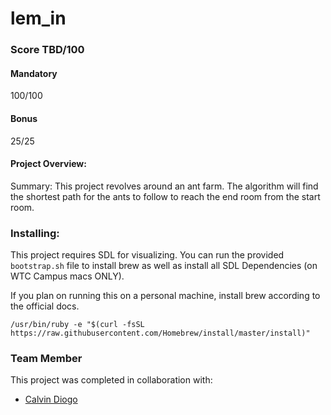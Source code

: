 # lem_in

### Score TBD/100
#### Mandatory
100/100

#### Bonus
25/25

#### Project Overview:
Summary: This project revolves around an ant farm. The algorithm will find the shortest path for the ants to follow to reach the end room from the start room.

### Installing:
This project requires SDL for visualizing. You can run the provided `bootstrap.sh` file to install brew as well as install all SDL Dependencies (on WTC Campus macs ONLY).

If you plan on running this on a personal machine, install brew according to the official docs.

`/usr/bin/ruby -e "$(curl -fsSL https://raw.githubusercontent.com/Homebrew/install/master/install)"`

### Team Member
This project was completed in collaboration with:
- [Calvin Diogo](https://github.com/CharlieDeltaZA)
